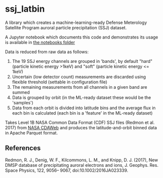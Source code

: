# ssj_latbin

A library which creates a machine-learning-ready Defense Meterology Satellite Program auroral particle precipitation (SSJ) dataset.

A Jupyter notebook which documents this code and demonstrates its usage is available in [the notebooks folder](notebooks/Demo.ipynb)

Data is reduced from raw data as follows:

1. The 19 SSJ energy channels are grouped in 'bands', by default "hard" (particle kinetic energy >1keV) and "soft" (particle kinetic energy <= 1keV) 
2. Uncertain (low detector count) measurements are discarded using flexible threshold (settable in configuration file)
3. The remaining measurements from all channels in a given band are summed 
4. Data is grouped by orbit (in the ML-ready dataset these would be the 'samples')
5. Data from each orbit is divided into latitude bins and the average flux in each bin is calculated (each bin is a 'feature' in the ML-ready dataset)
 
Takes Level 1B NASA Common Data Format (CDF) SSJ files (Redmon et al. 2017) from [NASA CDAWeb](https://cdaweb.gsfc.nasa.gov/pub/data/dmsp/dmspf13/ssj/precipitating-electrons-ions/) and produces the latitude-and-orbit binned data in Apache Parquet format.

## References

Redmon, R. J., Denig, W. F., Kilcommons, L. M., and Knipp, D. J. (2017), New DMSP database of precipitating auroral electrons and ions, J. Geophys. Res. Space Physics, 122, 9056– 9067, doi:10.1002/2016JA023339. 

